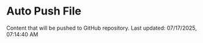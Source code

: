 # Auto Push File

Content that will be pushed to GitHub repository.
Last updated: 07/17/2025, 07:14:40 AM
